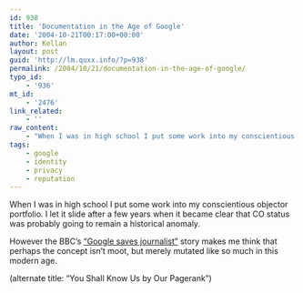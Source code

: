 ```yaml
---
id: 938
title: 'Documentation in the Age of Google'
date: '2004-10-21T00:17:00+00:00'
author: Kellan
layout: post
guid: 'http://lm.quxx.info/?p=938'
permalink: /2004/10/21/documentation-in-the-age-of-google/
typo_id:
    - '936'
mt_id:
    - '2476'
link_related:
    - ''
raw_content:
    - "When I was in high school I put some work into my conscientious objector portfolio.  I let it slide after a few years when it became clear that <acronym=\\\"conscientious objector\\\">CO</acronym> status was probably going to remain a historical anomaly.\r\n\r\nHowever the BBC\\'s <a href=\\\"http://news.bbc.co.uk/2/hi/asia-pacific/3755154.stm\\\">\\\"Google saves journalist\\\"</a> story makes me think that perhaps the concept isn\\'t moot, but merely mutated like so much in this modern age.\r\n\r\n(alternate title:  \\\"You Shall Know Us by Our Pagerank\\\")"
tags:
    - google
    - identity
    - privacy
    - reputation
---
```


When I was in high school I put some work into my conscientious objector portfolio. I let it slide after a few years when it became clear that <acronym objector="">CO</acronym> status was probably going to remain a historical anomaly.

However the BBC’s [“Google saves journalist”](http://news.bbc.co.uk/2/hi/asia-pacific/3755154.stm) story makes me think that perhaps the concept isn’t moot, but merely mutated like so much in this modern age.

(alternate title: “You Shall Know Us by Our Pagerank”)